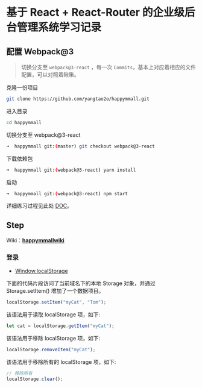 # 基于 React + React-Router 的企业级后台管理系统学习记录

## 配置 Webpack@3

> 切换分支至 `webpack@3-react` ，每一次 `Commits`，基本上对应着相应的文件配置，可以对照着瞅瞅。

克隆一份项目

```bash
git clone https://github.com/yangtao2o/happymmall.git
```

进入目录

```bash
cd happymmall
```

切换分支至 webpack@3-react

```bash
➜  happymmall git:(master) git checkout webpack@3-react
```

下载依赖包

```bash
➜  happymmall git:(webpack@3-react) yarn install
```

启动

```bash
➜  happymmall git:(webpack@3-react) npm start
```

详细练习过程见此处 [DOC](https://github.com/yangtao2o/happymmall/tree/webpack%403-react)。

## Step

Wiki：**[happymmallwiki](https://gitee.com/imooccode/happymmallwiki/wikis/Home)**

### 登录

- [Window.localStorage](https://developer.mozilla.org/zh-CN/docs/Web/API/Window/localStorage)

下面的代码片段访问了当前域名下的本地 Storage 对象，并通过 Storage.setItem() 增加了一个数据项目。

```js
localStorage.setItem("myCat", "Tom");
```

该语法用于读取 localStorage 项，如下:

```js
let cat = localStorage.getItem("myCat");
```

该语法用于移除 localStorage 项，如下:

```js
localStorage.removeItem("myCat");
```

该语法用于移除所有的 localStorage 项，如下:

```js
// 移除所有
localStorage.clear();
```
